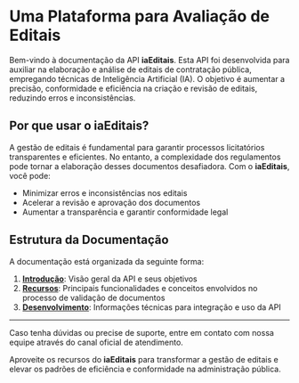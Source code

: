 # Uma Plataforma para Avaliação de Editais  

Bem-vindo à documentação da API **iaEditais**. Esta API foi desenvolvida para auxiliar na elaboração e análise de editais de contratação pública, empregando técnicas de Inteligência Artificial (IA). O objetivo é aumentar a precisão, conformidade e eficiência na criação e revisão de editais, reduzindo erros e inconsistências.  

## Por que usar o **iaEditais**?  

A gestão de editais é fundamental para garantir processos licitatórios transparentes e eficientes. No entanto, a complexidade dos regulamentos pode tornar a elaboração desses documentos desafiadora. Com o **iaEditais**, você pode:  

- Minimizar erros e inconsistências nos editais  
- Acelerar a revisão e aprovação dos documentos  
- Aumentar a transparência e garantir conformidade legal  

## Estrutura da Documentação  

A documentação está organizada da seguinte forma:  

1. **[Introdução](index.md)**: Visão geral da API e seus objetivos  
2. **[Recursos](resources/index.md)**: Principais funcionalidades e conceitos envolvidos no processo de validação de documentos  
3. **[Desenvolvimento](dev/index.md)**: Informações técnicas para integração e uso da API

---  

Caso tenha dúvidas ou precise de suporte, entre em contato com nossa equipe através do canal oficial de atendimento.  

Aproveite os recursos do **iaEditais** para transformar a gestão de editais e elevar os padrões de eficiência e conformidade na administração pública.